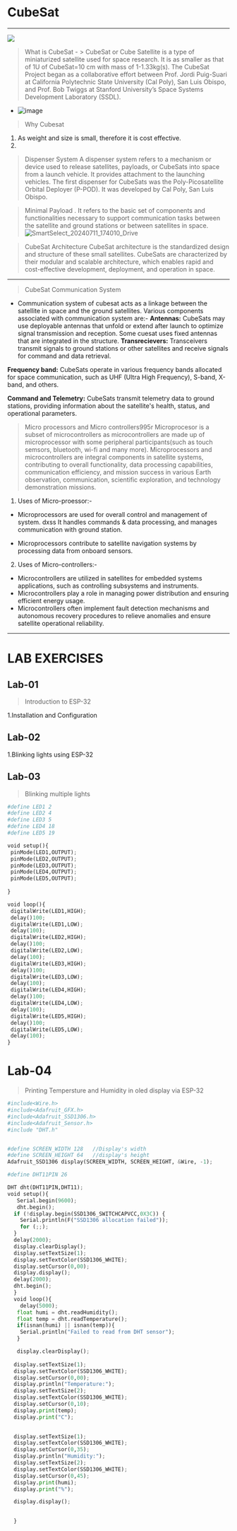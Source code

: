 # CubeSat 
---
![](https://i0.wp.com/asiatimes.com/wp-content/uploads/2021/07/CubeSat.png?resize=1568%2C1029&ssl=1)
>  What is CubeSat - >
       CubeSat or Cube Satellite is a type of miniaturized satellite used for space research. It is as smaller as that of 1U of CubeSat=10 cm with mass of 1-1.33kg(s). The CubeSat Project began as a collaborative effort between Prof. Jordi Puig-Suari at California Polytechnic State University (Cal Poly), San Luis Obispo, and Prof. Bob Twiggs at Stanford University’s Space Systems Development Laboratory (SSDL). 
-  ![image](https://github.com/Prajwal1591/SI-2024-Cubesat/assets/174081452/3b5c551a-351d-4d06-acc6-8e87180cf455)
> Why Cubesat
 1. As weight and size is small, therefore it is cost effective.
 2. 
> Dispenser System
 A dispenser system refers to a mechanism or device used to release satellites, payloads, or CubeSats into space from a launch vehicle.
 It provides attachment to the launching vehicles.
 The first dispenser for CubeSats was the Poly-Picosatellite Orbital Deployer (P-POD). It was developed by Cal Poly, San Luis Obispo.

> Minimal Payload
 . It refers to the basic set of components and functionalities necessary to support communication tasks between the satellite and ground stations or between satellites in space.
![SmartSelect_20240711_174010_Drive](https://github.com/Prajwal1591/SI-2024-Cubesat/assets/174081452/015c7014-89b7-40d6-a4b1-6a0922787006)

> CubeSat Architecture
 CubeSat architecture is the standardized design and structure of these small satellites. CubeSats are characterized by their modular and scalable architecture, which enables rapid and cost-effective development, deployment, and operation in space.
- ---
> CubeSat Communication System
- Communication system of cubesat acts as a linkage between the satellite in space and the ground satellites. Various components associated with communication system are:-
**Antennas:**
             CubeSats may use deployable antennas that unfold or extend after launch to optimize signal transmission and reception. Some cuesat uses fixed antennas that are integrated in the structure.
**Transrecievers:**
           Transceivers transmit signals to ground stations or other satellites and receive signals for command and data retrieval.
  
**Frequency band:**
   CubeSats operate in various frequency bands allocated for space communication, such as UHF (Ultra High Frequency), S-band, X-band, and others.

**Command and Telemetry:**
  CubeSats transmit telemetry data to ground stations, providing information about the satellite's health, status, and operational parameters.
  
  > Micro processors and Micro controllers995r
     Microprocesor is a subset of microcontrollers as microcontrollers are made up of microprocessor with some peripheral participants(such as touch semsors, bluetooth, wi-fi and many more).
   Microprocessors and microcontrollers are integral components in satellite systems, contributing to overall functionality, data processing capabilities, communication efficiency, and mission success in various Earth observation, communication, scientific exploration, and technology demonstration missions.
1. Uses of Micro-proessor:-
+ Microprocessors are used for overall control and management of system.
dxss It handles commands & data processing, and manages communication with ground station.
- Microprocessors contribute to satellite navigation systems by processing data from onboard sensors.

2. Uses of Micro-controllers:-
- Microcontrollers are utilized in satellites for embedded systems applications, such as controlling subsystems and instruments.
- Microcontrollers play a role in managing power distribution and ensuring efficient energy usage.
- Microcontrollers often implement fault detection mechanisms and autonomous recovery procedures to relieve anomalies and ensure satellite operational reliability.
---
# LAB EXERCISES
## **Lab-01**
> Introduction to ESP-32

1.Installation and Configuration
## **Lab-02**
1.Blinking lights using ESP-32
## **Lab-03**
> Blinking multiple lights
 ```python
#define LED1 2
#define LED2 4
#define LED3 5
#define LED4 18
#define LED5 19

void setup(){
  pinMode(LED1,OUTPUT);
  pinMode(LED2,OUTPUT);
  pinMode(LED3,OUTPUT);
  pinMode(LED4,OUTPUT);
  pinMode(LED5,OUTPUT);
  
}

void loop(){
  digitalWrite(LED1,HIGH);
  delay()100;
  digitalWrite(LED1,LOW);
  delay(100);
  digitalWrite(LED2,HIGH);
  delay()100;
  digitalWrite(LED2,LOW);
  delay(100);
  digitalWrite(LED3,HIGH);
  delay()100;
  digitalWrite(LED3,LOW);
  delay(100);
  digitalWrite(LED4,HIGH);
  delay()100;
  digitalWrite(LED4,LOW);
  delay(100);
  digitalWrite(LED5,HIGH);
  delay()100;
  digitalWrite(LED5,LOW);
  delay(100);
}
```

# Lab-04
> Printing Tempersture and Humidity in oled display via ESP-32
```python
#include<Wire.h>
#include<Adafruit_GFX.h>
#include<Adafruit_SSD1306.h>
#include<Adafruit_Sensor.h>
#include "DHT.h"


#define SCREEN_WIDTH 128   //Display's width
#define SCREEN_HEIGHT 64   //display's height
Adafruit_SSD1306 display(SCREEN_WIDTH, SCREEN_HEIGHT, &Wire, -1);

#define DHT11PIN 26

DHT dht(DHT11PIN,DHT11);
void setup(){
   Serial.begin(9600);
   dht.begin();
  if (!display.begin(SSD1306_SWITCHCAPVCC,0X3C)) {
    Serial.println(F("SSD1306 allocation failed"));
    for (;;);
  }
  delay(2000);
  display.clearDisplay();
  display.setTextSize(1);
  display.setTextColor(SSD1306_WHITE);
  display.setCursor(0,00);
  display.display();
  delay(2000);
  dht.begin();
  }
  void loop(){
    delay(5000);
   float humi = dht.readHumidity();
   float temp = dht.readTemperature();
   if(isnan(humi) || isnan(temp)){
    Serial.println("Failed to read from DHT sensor");
   }

   display.clearDisplay();
   
  display.setTextSize(1);
  display.setTextColor(SSD1306_WHITE);
  display.setCursor(0,00);
  display.println("Temperature:");
  display.setTextSize(2);
  display.setTextColor(SSD1306_WHITE);
  display.setCursor(0,10);
  display.print(temp);
  display.print("C");

  
  display.setTextSize(1);
  display.setTextColor(SSD1306_WHITE);
  display.setCursor(0,35);
  display.println("Humidity:");
  display.setTextSize(2);
  display.setTextColor(SSD1306_WHITE);
  display.setCursor(0,45);
  display.print(humi);
  display.print("%");

  display.display();
  

  }
```
